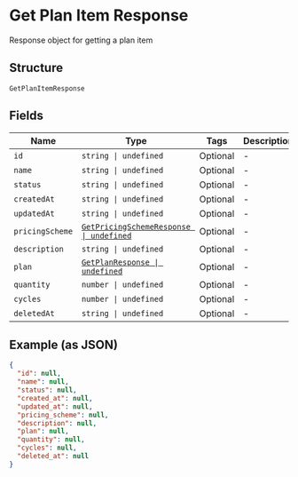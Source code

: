 
# Get Plan Item Response

Response object for getting a plan item

## Structure

`GetPlanItemResponse`

## Fields

| Name | Type | Tags | Description |
|  --- | --- | --- | --- |
| `id` | `string \| undefined` | Optional | - |
| `name` | `string \| undefined` | Optional | - |
| `status` | `string \| undefined` | Optional | - |
| `createdAt` | `string \| undefined` | Optional | - |
| `updatedAt` | `string \| undefined` | Optional | - |
| `pricingScheme` | [`GetPricingSchemeResponse \| undefined`](../../doc/models/get-pricing-scheme-response.md) | Optional | - |
| `description` | `string \| undefined` | Optional | - |
| `plan` | [`GetPlanResponse \| undefined`](../../doc/models/get-plan-response.md) | Optional | - |
| `quantity` | `number \| undefined` | Optional | - |
| `cycles` | `number \| undefined` | Optional | - |
| `deletedAt` | `string \| undefined` | Optional | - |

## Example (as JSON)

```json
{
  "id": null,
  "name": null,
  "status": null,
  "created_at": null,
  "updated_at": null,
  "pricing_scheme": null,
  "description": null,
  "plan": null,
  "quantity": null,
  "cycles": null,
  "deleted_at": null
}
```

